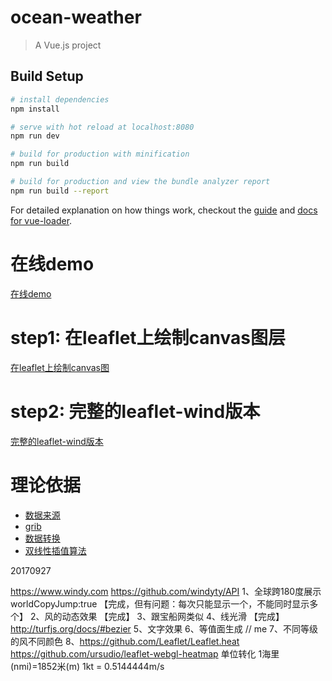 # ocean-weather

> A Vue.js project

## Build Setup

``` bash
# install dependencies
npm install

# serve with hot reload at localhost:8080
npm run dev

# build for production with minification
npm run build

# build for production and view the bundle analyzer report
npm run build --report
```

For detailed explanation on how things work, checkout the [guide](http://vuejs-templates.github.io/webpack/) and [docs for vue-loader](http://vuejs.github.io/vue-loader).


# 在线demo
[在线demo](https://danwild.github.io/leaflet-velocity/)

# step1: 在leaflet上绘制canvas图层
[在leaflet上绘制canvas图](https://github.com/Sumbera/gLayers.Leaflet)

# step2: 完整的leaflet-wind版本
[完整的leaflet-wind版本](https://github.com/danwild/leaflet-velocity)

# 理论依据

* [数据来源](http://nomads.ncep.noaa.gov/)
* [grib](http://www.cpc.ncep.noaa.gov/products/wesley/reading_grib.html)
* [数据转换](https://github.com/cambecc/grib2json)
* [双线性插值算法](https://github.com/cambecc/earth)


20170927

https://www.windy.com
https://github.com/windyty/API
1、全球跨180度展示  worldCopyJump:true 【完成，但有问题：每次只能显示一个，不能同时显示多个】
2、风的动态效果 【完成】
3、跟宝船网类似
4、线光滑 【完成】 http://turfjs.org/docs/#bezier
5、文字效果
6、等值面生成
// me
7、不同等级的风不同颜色
8、https://github.com/Leaflet/Leaflet.heat
https://github.com/ursudio/leaflet-webgl-heatmap
单位转化
1海里(nmi)=1852米(m)
1kt = 0.5144444m/s